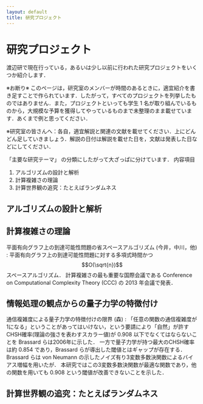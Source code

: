 ```yaml
---
layout: default
title: 研究プロジェクト
---
```


# 研究プロジェクト

渡辺研で現在行っている，あるいは少し以前に行われた研究プロジェクトをいくつか紹介します．

※お断り※
このページは，研究室のメンバーが時間のあるときに，適宜紹介を書き足すことで作られています．したがって，すべてのプロジェクトを列挙したものではありません．また，プロジェクトといっても学生 1 名が取り組んでいるものから，大規模な予算を獲得してやっているものまで未整理のまま載せています．あくまで例と思ってください．

※研究室の皆さんへ：各自，適宜解説と関連の文献を載せてください．上にどんどん足していきましょう．解説の日付は解説を載せた日を，文献は発表した日などにしてください．

「主要な研究テーマ」 の分類にしたがって大ざっぱに分けています．
内容項目

1. アルゴリズムの設計と解析
2. 計算複雑さの理論
3. 計算世界観の追究：たとえばランダムネス

## アルゴリズムの設計と解析

## 計算複雑さの理論
平面有向グラフ上の到達可能性問題の省スペースアルゴリズム (今井，中川，他)
: 
平面有向グラフ上の到達可能性問題に対する多項式時間かつ $$O(\sqrt{n})$$ スペースアルゴリズム．
計算複雑さの最も重要な国際会議である Conference on Computational Complexity Theory (CCC) の 2013 年会議で発表．

## 情報処理の観点からの量子力学の特徴付け
通信複雑度による量子力学の特徴付けの限界 (森)
: 
「任意の関数の通信複雑度が1になる」ということがあってはいけない，という要請により「自然」が許すCHSH確率(理論の強さを表わすスカラー値)が 0.908 以下でなくてはならないことを Brassard らは2006年に示した．
一方で量子力学が持つ最大のCHSH確率は約 0.854 であり，Brassard らが導出した閾値とはギャップが存在する．
Brassard らは von Neumann の示したノイズ有り3変数多数決関数によるバイアス増幅を用いたが．
本研究ではこの3変数多数決関数が最適な関数であり，他の関数を用いても 0.908 という閾値が改善できないことを示した．

## 計算世界観の追究：たとえばランダムネス


